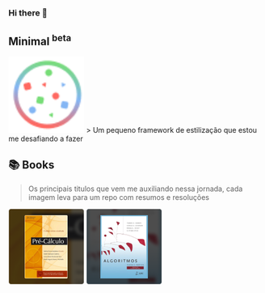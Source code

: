 ### Hi there 👋

## Minimal <sup>beta</sup>
<img height="150px" src="https://github.com/vic-reis/Minima/blob/main/logo.png?raw=true" />
> Um pequeno framework de estilização que estou me desafiando a fazer

## 📚 Books

> Os principais titulos que vem me auxiliando nessa jornada, cada imagem leva para um repo com resumos e resoluções

<img height="150px" src="https://github.com/vic-reis/books/blob/main/pre-calculo/pre-calculo_valeria-medeiros.png?raw=true" /> <img height="150px" src="https://github.com/vic-reis/books/blob/main/algoritmos/algoritmos_thomas-cormen.png" />



<!--
**vic-reis/vic-reis** is a ✨ _special_ ✨ repository because its `README.md` (this file) appears on your GitHub profile.

Here are some ideas to get you started:

- 🔭 I’m currently working on ...
- 🌱 I’m currently learning ...
- 👯 I’m looking to collaborate on ...
- 🤔 I’m looking for help with ...
- 💬 Ask me about ...
- 📫 How to reach me: ...
- 😄 Pronouns: ...
- ⚡ Fun fact: ...
-->
